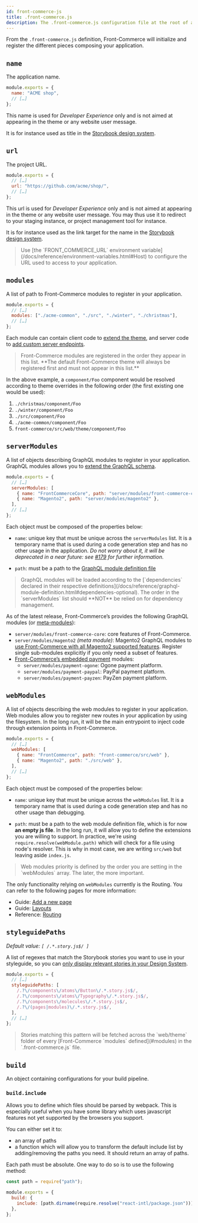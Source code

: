 ```yaml
---
id: front-commerce-js
title: .front-commerce.js
description: The .front-commerce.js configuration file at the root of a Front-Commerce project is the main entry point defining how an application behaves. This page documents its different configuration keys.
---
```


From the `.front-commerce.js` definition, Front-Commerce will initialize and register the different pieces composing your application.

## `name`

The application name.

```js
module.exports = {
  name: "ACME shop",
  // […]
};
```

This name is used for _Developer Experience_ only and is not aimed at appearing in the theme or any website user message.

It is for instance used as title in the [Storybook design system](/docs/essentials/add-component-to-storybook.html).

## `url`

The project URL.

```js
module.exports = {
  // […]
  url: "https://github.com/acme/shop/",
  // […]
};
```

This url is used for _Developer Experience_ only and is not aimed at appearing in the theme or any website user message. You may thus use it to redirect to your staging instance, or project management tool for instance.

It is for instance used as the link target for the name in the [Storybook design system](/docs/essentials/add-component-to-storybook.html).

<blockquote class="note">
  Use [the `FRONT_COMMERCE_URL` environment variable](/docs/reference/environment-variables.html#Host) to configure the URL used to access to your application.
</blockquote>

## `modules`

A list of path to Front-Commerce modules to register in your application.

```js
module.exports = {
  // […]
  modules: ["./acme-common", "./src", "./winter", "./christmas"],
  // […]
};
```

Each module can contain client code to [extend the theme](/docs/essentials/extend-the-theme.html), and server code to [add custom server endpoints](/docs/advanced/server/add-http-endpoint.html).

<blockquote class="note">
Front-Commerce modules are registered in the order they appear in this list.
**The default Front-Commerce theme will always be registered first and must not appear in this list.**
</blockquote>

In the above example, a `component/Foo` component would be resolved according to theme overrides in the following order (the first existing one would be used):

1. `./christmas/component/Foo`
1. `./winter/component/Foo`
1. `./src/component/Foo`
1. `./acme-common/component/Foo`
1. `front-commerce/src/web/theme/component/Foo`

## `serverModules`

A list of objects describing GraphQL modules to register in your application.
GraphQL modules allows you to [extend the GraphQL schema](/docs/essentials/extend-the-graphql-schema.html).

```js
module.exports = {
  // […]
  serverModules: [
    { name: "FrontCommerceCore", path: "server/modules/front-commerce-core" },
    { name: "Magento2", path: "server/modules/magento2" },
  ],
  // […]
};
```

Each object must be composed of the properties below:

- `name`: unique key that must be unique across the `serverModules` list.
  It is a temporary name that is used during a code generation step and has no other usage in the application.
  _Do not worry about it, it will be deprecated in a near future: see [#179](https://gitlab.com/front-commerce/front-commerce/issues/179) for further information._

- `path`: must be a path to the [GraphQL module definition file](/docs/reference/graphql-module-definition.html)

<blockquote class="info">
  GraphQL modules will be loaded according to the [`dependencies` declared in their respective definitions](/docs/reference/graphql-module-definition.html#dependencies-optional).
  The order in the `serverModules` list should **NOT** be relied on for dependency management.
</blockquote>

As of the latest release, Front-Commerce’s provides the following GraphQL modules (or [meta-modules](/docs/advanced/graphql/meta-modules.html)):

- `server/modules/front-commerce-core`: core features of Front-Commerce.
- `server/modules/magento2` _(meta module)_: Magento2 GraphQL modules to [use Front-Commerce with all Magento2 supported features](/docs/magento2/overview.html).
  Register single sub-modules explicitly if you only need a subset of features.
- [Front-Commerce’s embedded payment](/docs/advanced/checkout/overview.html) modules:
  - `server/modules/payment-ogone`: Ogone payment platform.
  - `server/modules/payment-paypal`: PayPal payment platform.
  - `server/modules/payment-payzen`: PayZen payment platform.

<!-- TODO Add links to each embedded payment documentation page when available -->

## `webModules`

A list of objects describing the web modules to register in your application.
Web modules allow you to register new routes in your application by using the filesystem. In the long run, it will be the main entrypoint to inject code through extension points in Front-Commerce.

```js
module.exports = {
  // […]
  webModules: [
    { name: "FrontCommerce", path: "front-commerce/src/web" },
    { name: "Magento2", path: "./src/web" },
  ],
  // […]
};
```

Each object must be composed of the properties below:

- `name`: unique key that must be unique across the `webModules` list.
  It is a temporary name that is used during a code generation step and has no other usage than debugging.

- `path`: must be a path to the web module definition file, which is for now **an empty js file**. In the long run, it will allow you to define the extensions you are willing to support. In practice, we're using `require.resolve(webModule.path)` which will check for a file using node's resolver. This is why in most case, we are writing `src/web` but leaving aside `index.js`.

<blockquote class="info">
  Web modules priority is defined by the order you are setting in the `webModules` array. The later, the more important.
</blockquote>

The only functionality relying on `webModules` currently is the Routing. You can refer to the following pages for more information:

- Guide: [Add a new page](/docs/essentials/add-a-page-client-side.html)
- Guide: [Layouts](/docs/advanced/theme/layouts.html)
- Reference: [Routing](/docs/reference/routing.html)

## `styleguidePaths`

_Default value: `[ /.*.story.js$/ ]`_

A list of regexes that match the Storybook stories you want to use in your styleguide, so you can [only display relevant stories in your Design System](/docs/essentials/add-component-to-storybook.html#Display-only-the-relevant-stories-to-your-Design-System).

```js
module.exports = {
  // […]
  styleguidePaths: [
    /.?\/components\/atoms\/Button\/.*.story.js$/,
    /.?\/components\/atoms\/Typography\/.*.story.js$/,
    /.?\/components\/molecules\/.*.story.js$/,
    /.?\/(pages|modules)\/.*.story.js$/,
  ],
  // […]
};
```

<blockquote class="info">
Stories matching this pattern will be fetched across the `web/theme` folder of every [Front-Commerce `modules` defined](#modules) in the `.front-commerce.js` file.
</blockquote>

## `build`

An object containing configurations for your build pipeline.

### `build.include`

Allows you to define which files should be parsed by webpack. This is especially useful when you have some library which uses javascript features not yet supported by the browsers you support.

You can either set it to:

- an array of paths
- a function which will allow you to transform the default include list by adding/removing the paths you need. It should return an array of paths.

Each path must be absolute. One way to do so is to use the following method:

```js
const path = require("path");

module.exports = {
  build: {
    include: [path.dirname(require.resolve("react-intl/package.json"))],
  },
};
```
